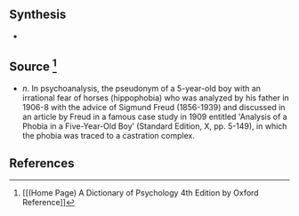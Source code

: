 ## Synthesis
- 
## Source [^1]
- $n$. In psychoanalysis, the pseudonym of a 5-year-old boy with an irrational fear of horses (hippophobia) who was analyzed by his father in 1906-8 with the advice of Sigmund Freud (1856-1939) and discussed in an article by Freud in a famous case study in 1909 entitled 'Analysis of a Phobia in a Five-Year-Old Boy’ (Standard Edition, X, pp. 5-149), in which the phobia was traced to a castration complex.
## References

[^1]: [[(Home Page) A Dictionary of Psychology 4th Edition by Oxford Reference]]